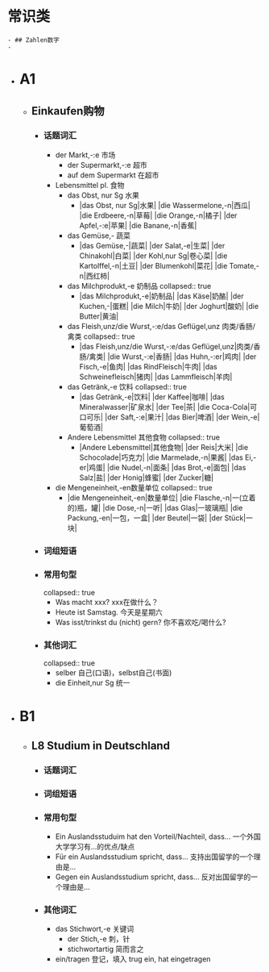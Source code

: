 # 常识类
	- ## Zahlen数字
	-
- # A1
	- ## Einkaufen购物
		- ### 话题词汇
			- der Markt,-:e 市场
				- der Supermarkt,-:e 超市
				- auf dem Supermarkt 在超市
			- Lebensmittel pl. 食物
				- das Obst, nur Sg 水果
					- |das Obst, nur Sg|水果|
					  |die Wassermelone,-n|西瓜|
					  |die Erdbeere,-n|草莓|
					  |die Orange,-n|橘子|
					  |der Apfel,-:e|苹果|
					  |die Banane,-n|香蕉|
				- das Gemüse,- 蔬菜
					- |das Gemüse,-|蔬菜|
					  |der Salat,-e|生菜|
					  |der Chinakohl|白菜|
					  |der Kohl,nur Sg|卷心菜|
					  |die Kartolffel,-n|土豆|
					  |der Blumenkohl|菜花|
					  |die Tomate,-n|西红柿|
				- das Milchprodukt,-e 奶制品
				  collapsed:: true
					- |das Milchprodukt,-e|奶制品|
					  |das Käse|奶酪|
					  |der Kuchen,-|蛋糕|
					  |die Milch|牛奶|
					  |der Joghurt|酸奶|
					  |die Butter|黄油|
				- das Fleish,unz/die Wurst,-:e/das Geflügel,unz 肉类/香肠/禽类
				  collapsed:: true
					- |das Fleish,unz/die Wurst,-:e/das Geflügel,unz|肉类/香肠/禽类|
					  |die Wurst,-:e|香肠|
					  |das Huhn,-:er|鸡肉|
					  |der Fisch,-e|鱼肉|
					  |das RindFleisch|牛肉|
					  |das Schweinefleisch|猪肉|
					  |das Lammfleisch|羊肉|
				- das Getränk,-e 饮料
				  collapsed:: true
					- |das Getränk,-e|饮料|
					  |der Kaffee|咖啡|
					  |das Mineralwasser|矿泉水|
					  |der Tee|茶|
					  |die Coca-Cola|可口可乐|
					  |der Saft,-:e|果汁|
					  |das Bier|啤酒|
					  |der Wein,-e|葡萄酒|
				- Andere Lebensmittel 其他食物
				  collapsed:: true
					- |Andere Lebensmittel|其他食物|
					  |der Reis|大米|
					  |die Schocolade|巧克力|
					  |die Marmelade,-n|果酱|
					  |das Ei,-er|鸡蛋|
					  |die Nudel,-n|面条|
					  |das Brot,-e|面包|
					  |das Salz|盐|
					  |der Honig|蜂蜜|
					  |der Zucker|糖|
			- die Mengeneinheit,-en数量单位
			  collapsed:: true
				- |die Mengeneinheit,-en|数量单位|
				  |die Flasche,-n|一(立着的)瓶，罐|
				  |die Dose,-n|一听|
				  |das Glas|一玻璃瓶|
				  |die Packung,-en|一包，一盒|
				  |der Beutel|一袋|
				  |der Stück|一块|
		- ### 词组短语
		- ### 常用句型
		  collapsed:: true
			- Was macht xxx? xxx在做什么？
			- Heute ist Samstag. 今天是星期六
			- Was isst/trinkst du (nicht) gern? 你不喜欢吃/喝什么?
		- ### 其他词汇
		  collapsed:: true
			- selber 自己(口语)，selbst自己(书面)
			- die Einheit,nur Sg 统一
- # B1
	- ## L8 Studium in Deutschland
		- ### 话题词汇
		- ### 词组短语
		- ### 常用句型
			- Ein Auslandsstuduim hat den Vorteil/Nachteil, dass... 一个外国大学学习有...的优点/缺点
			- Für ein Auslandsstudium spricht, dass... 支持出国留学的一个理由是...
			- Gegen ein Auslandsstudium spricht, dass... 反对出国留学的一个理由是...
		- ### 其他词汇
			- das Stichwort,-e 关键词
				- der Stich,-e 刺，针
				- stichwortartig 简而言之
			- ein/tragen 登记，填入  trug ein,  hat eingetragen